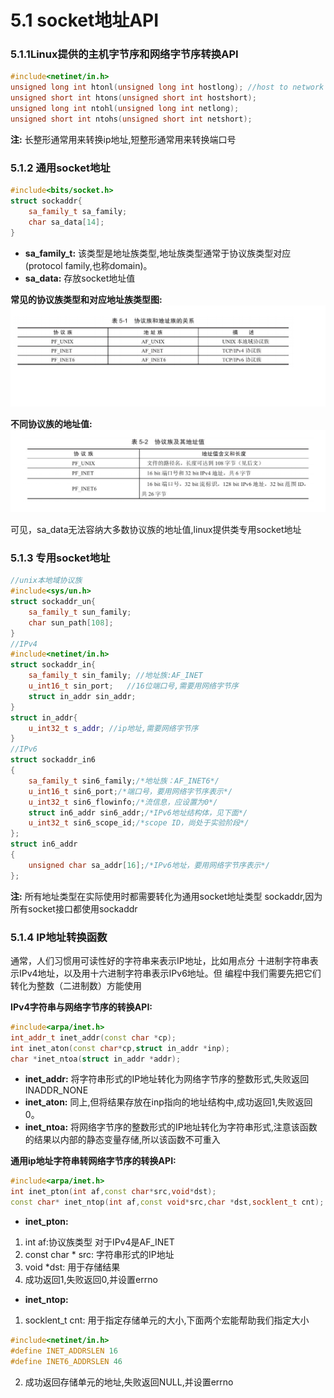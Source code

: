 # 5.1 socket地址API

### 5.1.1**Linux提供的主机字节序和网络字节序转换API**
``````CPP
#include<netinet/in.h>
unsigned long int htonl(unsigned long int hostlong); //host to network long
unsigned short int htons(unsigned short int hostshort); 
unsigned long int ntohl(unsigned long int netlong);
unsigned short int ntohs(unsigned short int netshort);
``````
**注:** 长整形通常用来转换ip地址,短整形通常用来转换端口号

### 5.1.2 通用socket地址
``````CPP
#include<bits/socket.h>
struct sockaddr{
    sa_family_t sa_family;
    char sa_data[14];
}
``````
* **sa_family_t:** 该类型是地址族类型,地址族类型通常于协议族类型对应(protocol family,也称domain)。
* **sa_data:** 存放socket地址值

**常见的协议族类型和对应地址族类型图:**
![常见协议族及对应地址族类型图](../Images/常见协议族类型及地址族类型.png)

**不同协议族的地址值:**
![不同协议族对应的地址值](../Images/不同协议族对应的地址值.png)

可见，sa_data无法容纳大多数协议族的地址值,linux提供类专用socket地址

### 5.1.3 专用socket地址
``````cpp
//unix本地域协议族
#include<sys/un.h>
struct sockaddr_un{
    sa_family_t sun_family;
    char sun_path[108];
}
//IPv4
#include<netinet/in.h>
struct sockaddr_in{
    sa_family_t sin_family; //地址族:AF_INET
    u_int16_t sin_port;   //16位端口号,需要用网络字节序
    struct in_addr sin_addr;
}
struct in_addr{
    u_int32_t s_addr; //ip地址,需要网络字节序
}
//IPv6
struct sockaddr_in6
{
    sa_family_t sin6_family;/*地址族：AF_INET6*/
    u_int16_t sin6_port;/*端口号，要用网络字节序表示*/
    u_int32_t sin6_flowinfo;/*流信息，应设置为0*/
    struct in6_addr sin6_addr;/*IPv6地址结构体，见下面*/
    u_int32_t sin6_scope_id;/*scope ID，尚处于实验阶段*/
};
struct in6_addr
{
    unsigned char sa_addr[16];/*IPv6地址，要用网络字节序表示*/
};
``````
**注:** 所有地址类型在实际使用时都需要转化为通用socket地址类型 sockaddr,因为所有socket接口都使用sockaddr

### 5.1.4 IP地址转换函数
通常，人们习惯用可读性好的字符串来表示IP地址，比如用点分
十进制字符串表示IPv4地址，以及用十六进制字符串表示IPv6地址。但
编程中我们需要先把它们转化为整数（二进制数）方能使用

**IPv4字符串与网络字节序的转换API:**
``````CPP
#include<arpa/inet.h>
int_addr_t inet_addr(const char *cp);
int inet_aton(const char*cp,struct in_addr *inp);
char *inet_ntoa(struct in_addr *addr);
``````
* **inet_addr:** 将字符串形式的IP地址转化为网络字节序的整数形式,失败返回INADDR_NONE
* **inet_aton:** 同上,但将结果存放在inp指向的地址结构中,成功返回1,失败返回0。
* **inet_ntoa:** 将网络字节序的整数形式的IP地址转化为字符串形式,注意该函数的结果以内部的静态变量存储,所以该函数不可重入

**通用ip地址字符串转网络字节序的转换API:**
``````C++
#include<arpa/inet.h>
int inet_pton(int af,const char*src,void*dst);
const char* inet_ntop(int af,const void*src,char *dst,socklent_t cnt);
``````
* **inet_pton:** 
1. int af:协议族类型 对于IPv4是AF_INET
2. const char * src: 字符串形式的IP地址
3. void *dst: 用于存储结果
4. 成功返回1,失败返回0,并设置errno

* **inet_ntop:** 
1. socklent_t cnt: 用于指定存储单元的大小,下面两个宏能帮助我们指定大小
``````CPP
#include<netinet/in.h>
#define INET_ADDRSLEN 16
#define INET6_ADDRSLEN 46
``````
2. 成功返回存储单元的地址,失败返回NULL,并设置errno